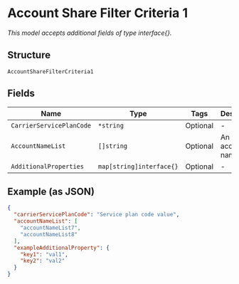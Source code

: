 
# Account Share Filter Criteria 1

*This model accepts additional fields of type interface{}.*

## Structure

`AccountShareFilterCriteria1`

## Fields

| Name | Type | Tags | Description |
|  --- | --- | --- | --- |
| `CarrierServicePlanCode` | `*string` | Optional | - |
| `AccountNameList` | `[]string` | Optional | An array of account names |
| `AdditionalProperties` | `map[string]interface{}` | Optional | - |

## Example (as JSON)

```json
{
  "carrierServicePlanCode": "Service plan code value",
  "accountNameList": [
    "accountNameList7",
    "accountNameList8"
  ],
  "exampleAdditionalProperty": {
    "key1": "val1",
    "key2": "val2"
  }
}
```

